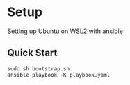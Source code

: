 # Setup
Setting up Ubuntu on WSL2 with ansible

## Quick Start

```
sudo sh bootstrap.sh
ansible-playbook -K playbook.yaml
```
